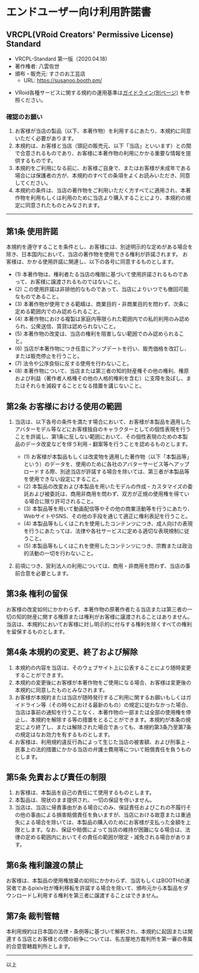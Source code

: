 <!--
このドキュメントは、本レポジトリの作者である八雲佐世が作成したものです。

UVL-AU-DU-PCU-CCU-SEU-VEU-Remarksを参考に、VRoidにかかる商品の頒布形態に即して整理ならびに欠点を補完したライセンスです。
UVLについての情報は http://uv-license.com/ を参考にしてください。

本利用規約を、VRCPL(VRoid Creators' Permissive License) Standatd と定め、必要に応じて派生ライセンスを策定予定です。

当ドキュメントはCreative Commons BY-SA 2.1-JPが適用されます。
https://creativecommons.org/licenses/by-sa/2.1/jp/legalcode

本利用許諾書の全部に賛同いただけるクリエイター様は、著作者名・頒布・販売元・URLなどを自身のURLに差し替えたうえでご自身のライセンスを公開することができます。

各著作物のコンテンツホルダーは、本利用許諾を参照・改変して独自の利用規約を作成することができますが、VRCPL(VRoid Creators' Permissive License)もしくはこれと混同する恐れのある名称を用いてはいけません。
VRCPL派生ライセンスの認証を得ることが

英語版を随時展開予定です。

【参考文献】
・田中豊「法律文書の作成と基本」（日本評論社）
・佐伯仁志、宇賀克也「ポケット六法　令和２年版」（有斐閣）

-->

# エンドユーザー向け利用許諾書
## VRCPL(VRoid Creators' Permissive License) Standard

- VRCPL-Standard 第一版（2020.04.18)
- 著作権者: 八雲佐世 <!-- あなたの名前 -->
- 頒布・販売元: すさのお工芸店 <!-- あなたのお店 -->
  -  URL: https://susanoo.booth.pm/ <!-- 同 -->
<!-- 利用規約の他に独自の運用基準を定める場合、各自用意してください -->
- VRoid各種サービスに関する規約の運用基準は[ガイドライン(別ページ)](https://github.com/yakumo-proj/VRCPL/blob/master/vroid-guidelines-ja.md) を参照ください。

### 確認のお願い
1. お客様が当店の製品（以下、本著作物）を利用するにあたり、本規約に同意いただく必要があります。
2. 本規約は、お客様と当店（頭記の販売元、以下「当店」といいます）との間で合意されるものであり、お客様に本著作物の利用にかかる重要な情報を提供するものです。
3. 本規約をご利用になる前に、お客様ご自身で、またはお客様が未成年である場合には保護者の方が、本規約のすべての条項をよくお読みいただき、同意してください。
4. 本規約の条件は、当店の著作物をご利用いただく方すべてに適用され、本著作物を利用もしくは利用のために当店より購入することにより、本規約の規定に同意されたものとみなされます。
-----

## 第1条 使用許諾
本規約を遵守することを条件とし、お客様には、別途明示的な定めがある場合を除き、日本国内において、当店の著作物を使用できる権利が許諾されます。
お客様は、かかる使用許諾に関連し、以下の各号に同意するものとします。

  - (1) 本著作物は、権利者たる当店の権限に基づいて使用許諾されるものであって、お客様に譲渡されるものではないこと。
  - (2) この使用許諾は非排他的なものであって、当店によりいつでも撤回可能なものであること。
  - (3) 本著作物が使用できる範疇は、商業目的・非商業目的を問わず、次条に定める範囲内でのみ認められること。 
  - (4) 本著作物における複製は家庭内等限られた範囲内での私的利用のみ認められ、公衆送信、賃貸は認められないこと。
  - (5) 本著作物の改変は、当店の権利を阻害しない範囲でのみ認められること。
  - (6) 当店が本著作物につき任意にアップデートを行い、販売価格を改訂し、または販売停止を行うこと。
  - (7) 法令や公序良俗に反する使用を行わないこと。
  - (8) 本著作物について、当店または第三者の知的財産権その他の権利、権原および利益（著作者人格権その他の人格的権利を含む）に支障を及ぼし、またはそれらを減殺することとなる措置を講じないこと。

## 第2条 お客様における使用の範囲
1. 当店は、以下各号の条件を満たす場合において、お客様が本製品を適用したアバターモデル等などにお客様独自のキャラクターとしての個性表現を行うことを許諾し、第1条に反しない範囲において、その個性表現のための本製品のデータ改変などを伴う利用・翻案等を行うことを認めるものとします。

    - (1) お客様が本製品もしくは改変物を適用した著作物（以下「本製品等」という）のデータを、使用のために各社のアバターサービス等へアップロードする際、別途当店が許諾する場合を除いては、第三者が本製品等を使用できない設定にすること。
    - (2) 本製品の改変および本製品を用いたモデルの作成・カスタマイズの委託および被委託は、商用非商用を問わず、双方が正規の使用権を得ている場合に限り許可されること。
    - (3) 本製品等を用いて動画配信等やその他の商業活動等を行うにあたり、WebサイトやSNS、その他の手段を通じて適正に権利表記を行うこと。
    - (4) 本製品等もしくはこれを使用したコンテンツにつき、成人向けの表現を行うにあたっては、法律や各社サービスに定める適切な表現規制に従うこと。
    - (5) 本製品等もしくはこれを使用したコンテンツにつき、宗教または政治的活動の一切を行わないこと。

2. 前項につき、営利法人の利用については、商用・非商用を問わず、当店の事前合意を必要とします。

## 第3条 権利の留保
お客様の改変如何にかかわらず、本著作物の原著作者たる当店または第三者の一切の知的財産に関する権原または権利がお客様に譲渡されることはありません。当店は、本規約においてお客様に対し明示的に付与する権利を除くすべての権利を留保するものとします。

## 第4条 本規約の変更、終了および解除
1. 本規約の内容を当店は、そのウェブサイト上に公表することにより随時変更することができます。
2. 本規約の変更後にお客様が本著作物をご使用になる場合、お客様は変更後の本規約に同意したものとみなされます。
3. お客様が本規約または当店が随時発行するご利用に関するお願いもしくはガイドライン等（その時々における最新のもの）の規定に従わなかった場合、当店は事前の通知を行うことなく、本著作物の一部または全部の使用権を停止し、本規約を解除する等の措置をとることができます。本規約が本条の規定により終了し、または解除された場合であっても、本規約第3条乃至第7条の規定はなお効力を有するものとします。
4. お客様は、利用規約違反行為によって生じた当店の被害額、および刑事上・民事上の法的措置にかかる当店の弁護士費用等について賠償責任を負うものとします。

## 第5条 免責および責任の制限
1. お客様は、本製品を自己の責任にて使用するものとします。
2. 本製品は、現状のまま提供され、一切の保証を伴いません。
3. 当店は、当店に帰責事由がある場合にのみ、保証責任およびこれの不履行その他の事由による損害賠償責任を負いますが、当店における故意または重過失による場合を除いては、本製品の購入のためにお客様が支払った金額を上限とします。なお、保証や賠償によって当店の維持が困難になる場合は、法律の定める範囲内においてその責任の範囲が限定・減免される場合があります。

## 第6条 権利譲渡の禁止
お客様は、本製品の使用権放棄の如何にかかわらず、当店もしくはBOOTHの運営者であるpixiv社が権利移転を許諾する場合を除いて、頒布元から本製品をダウンロードし利用する権利を第三者に譲渡することはできません。

## 第7条 裁判管轄
本利用規約は日本国の法律・条例等に基づいて解釈され、本規約に起因または関連する当店とお客様との間の紛争については、名古屋地方裁判所<!-- あなたの土地管轄の地方裁判所 -->を第一審の専属的合意管轄裁判所とします。

-----

以上
